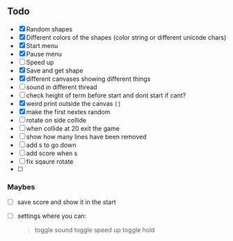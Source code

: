 ## Todo


- [x] Random shapes
- [x] Different colors of the shapes (color string or different unicode chars)
- [x] Start menu
- [x] Pause menu
- [ ] Speed up
- [x] Save and get shape
- [x] different canvases showing different things
- [ ] sound in different thread
- [ ] check height of term before start and dont start if cant?
- [x] weird print outside the canvas `[]`
- [x] make the first nextes random
- [ ] rotate on side collide
- [ ] when collide at 20 exit the game
- [ ] show how many lines have been removed
- [ ] add s to go down
- [ ] add score when s
- [ ] fix sqaure rotate
- [ ]

### Maybes

- [ ] save score and show it in the start
- [ ] settings where you can:
    > toggle sound
    > toggle speed up
    > toggle hold


